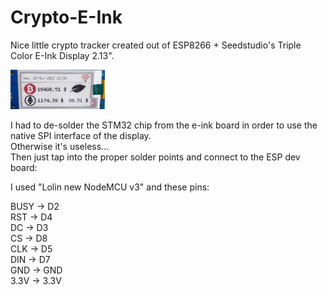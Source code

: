 # Crypto-E-Ink
Nice little crypto tracker created out of ESP8266 + Seedstudio's Triple Color E-Ink Display 2.13".  

<img src="https://github.com/toto99303/Crypto-E-Ink/blob/main/Pictures/Crypto-e-ink.png" width=30%>

I had to de-solder the STM32 chip from the e-ink board in order to use the native SPI interface of the display.  
Otherwise it's useless...  
Then just tap into the proper solder points and connect to the ESP dev board:  



I used "Lolin new NodeMCU v3" and these pins:  

BUSY -> D2  
RST -> D4  
DC -> D3  
CS -> D8  
CLK -> D5  
DIN -> D7  
GND -> GND  
3.3V -> 3.3V  




